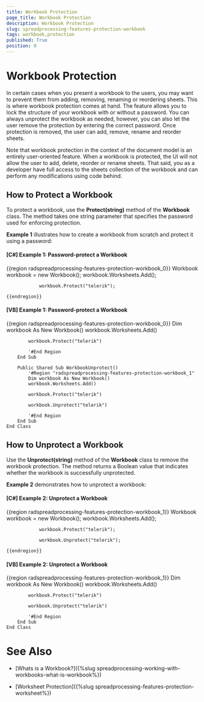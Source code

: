```yaml
---
title: Workbook Protection
page_title: Workbook Protection
description: Workbook Protection
slug: spreadprocessing-features-protection-workbook
tags: workbook,protection
published: True
position: 0
---
```


# Workbook Protection



In certain cases when you present a workbook to the users, you may want to prevent them from adding, removing, renaming or reordering sheets. This is where workbook protection comes at hand. The feature allows you to lock the structure of your workbook with or without a password. You can always unprotect the workbook as needed, however, you can also let the user remove the protection by entering the correct password. Once protection is removed, the user can add, remove, rename and reorder sheets.
      

Note that workbook protection in the context of the document model is an entirely user-oriented feature. When a workbook is protected, the UI will not allow the user to add, delete, reorder or rename sheets. That said, you as a developer have full access to the sheets collection of the workbook and can perform any modifications using code behind.
      

## How to Protect a Workbook

To protect a workbook, use the __Protect(string)__ method of the __Workbook__ class. The method takes one string parameter that specifies the password used for enforcing protection.
        

__Example 1__ illustrates how to create a workbook from scratch and protect it using a password:
        

#### __[C#] Example 1: Password-protect a Workbook__

{{region radspreadprocessing-features-protection-workbook_0}}
	            Workbook workbook = new Workbook();
	            workbook.Worksheets.Add();
	
	            workbook.Protect("telerik");
	
	{{endregion}}



#### __[VB] Example 1: Password-protect a Workbook__

{{region radspreadprocessing-features-protection-workbook_0}}
	        Dim workbook As New Workbook()
	        workbook.Worksheets.Add()
	
	        workbook.Protect("telerik")
	
	        '#End Region
	    End Sub
	
	    Public Shared Sub WorkbookUnprotect()
	        '#Region "radspreadprocessing-features-protection-workbook_1"
	        Dim workbook As New Workbook()
	        workbook.Worksheets.Add()
	
	        workbook.Protect("telerik")
	
	        workbook.Unprotect("telerik")
	
	        '#End Region
	    End Sub
	End Class



## How to Unprotect a Workbook

Use the __Unprotect(string)__ method of the __Workbook__ class to remove the workbook protection. The method returns a Boolean value that indicates whether the workbook is successfully unprotected.
        

__Example 2__ demonstrates how to unprotect a workbook:
        

#### __[C#] Example 2: Unprotect a Workbook__

{{region radspreadprocessing-features-protection-workbook_1}}
	            Workbook workbook = new Workbook();
	            workbook.Worksheets.Add();
	
	            workbook.Protect("telerik");
	
	            workbook.Unprotect("telerik");
	
	{{endregion}}



#### __[VB] Example 2: Unprotect a Workbook__

{{region radspreadprocessing-features-protection-workbook_1}}
	        Dim workbook As New Workbook()
	        workbook.Worksheets.Add()
	
	        workbook.Protect("telerik")
	
	        workbook.Unprotect("telerik")
	
	        '#End Region
	    End Sub
	End Class



# See Also

 * [Whats is a Workbook?]({%slug spreadprocessing-working-with-workbooks-what-is-workbook%})

 * [Worksheet Protection]({%slug spreadprocessing-features-protection-worksheet%})
